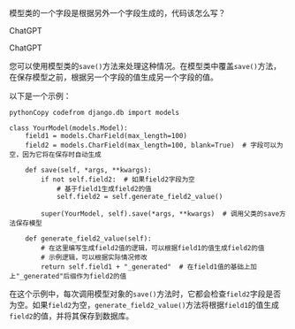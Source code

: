 模型类的一个字段是根据另外一个字段生成的，代码该怎么写？



ChatGPT

ChatGPT

您可以使用模型类的`save()`方法来处理这种情况。在模型类中覆盖`save()`方法，在保存模型之前，根据另一个字段的值生成另一个字段的值。

以下是一个示例：

```
pythonCopy codefrom django.db import models

class YourModel(models.Model):
    field1 = models.CharField(max_length=100)
    field2 = models.CharField(max_length=100, blank=True)  # 字段可以为空，因为它将在保存时自动生成

    def save(self, *args, **kwargs):
        if not self.field2:  # 如果field2字段为空
            # 基于field1生成field2的值
            self.field2 = self.generate_field2_value()

        super(YourModel, self).save(*args, **kwargs)  # 调用父类的save方法保存模型

    def generate_field2_value(self):
        # 在这里编写生成field2值的逻辑，可以根据field1的值生成field2的值
        # 示例逻辑，可以根据实际情况修改
        return self.field1 + "_generated"  # 在field1值的基础上加上"_generated"后缀作为field2的值
```

在这个示例中，每次调用模型对象的`save()`方法时，它都会检查`field2`字段是否为空。如果`field2`为空，`generate_field2_value()`方法将根据`field1`的值生成`field2`的值，并将其保存到数据库。